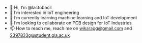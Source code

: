 - 👋 Hi, I’m @lactobacil
- 👀 I’m interested in IoT engineering 
- 🌱 I’m currently learning machine learning and IoT development
- 💞️ I’m looking to collaborate on PCB design for IoT Industries
- 📫 How to reach me, reach me on wikarapg@gmail.com and 2397833g@student.gla.ac.uk

<!---
lactobacil/lactobacil is a ✨ special ✨ repository because its `README.md` (this file) appears on your GitHub profile.
You can click the Preview link to take a look at your changes.
--->
